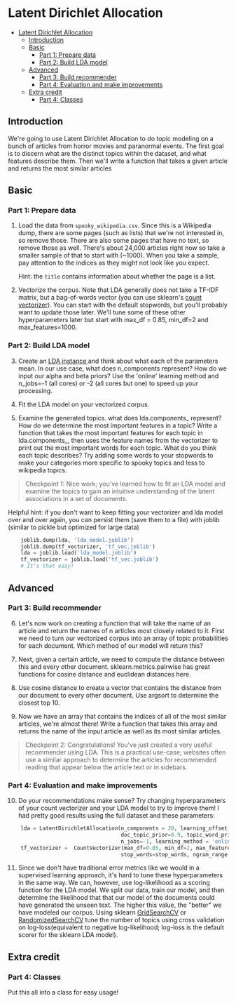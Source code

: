 # Latent Dirichlet Allocation
- [Latent Dirichlet Allocation](#latent-dirichlet-allocation)
  - [Introduction](#introduction)
  - [Basic](#basic)
    - [Part 1: Prepare data](#part-1-prepare-data)
    - [Part 2: Build LDA model](#part-2-build-lda-model)
  - [Advanced](#advanced)
    - [Part 3: Build recommender](#part-3-build-recommender)
    - [Part 4: Evaluation and make improvements](#part-4-evaluation-and-make-improvements)
  - [Extra credit](#extra-credit)
    - [Part 4: Classes](#part-4-classes)
## Introduction

We're going to use Latent Dirichlet Allocation to do topic modeling on a bunch of articles from horror movies and paranormal events. The first goal is to discern what are the distinct topics within the dataset, and what features describe them. Then we'll write a function that takes a given article and returns the most similar articles

## Basic
### Part 1: Prepare data

1. Load the data from `spooky_wikipedia.csv`. Since this is a Wikipedia dump, there are some pages (such as lists) that we're not interested in, so remove those. There are also some pages that have no text, so remove those as well. There's about 24,000 articles right now so take a smaller sample of that to start with (~1000). When you take a sample, pay attention to the indices as they might not look like you expect.

    Hint: the `title` contains information about whether the page is a list.

2. Vectorize the corpus. Note that LDA generally does not take a TF-IDF matrix, but a bag-of-words vector (you can use sklearn's <a href="http://scikit-learn.org/stable/modules/generated/sklearn.feature_extraction.text.CountVectorizer.html">count vectorizer</a>). You can start with the default stopwords, but you'll probably want to update those later. We'll tune some of these other hyperparameters later but start with max_df = 0.85, min_df=2 and max_features=1000.

### Part 2: Build LDA model
3. Create an <a href="http://scikit-learn.org/stable/modules/generated/sklearn.decomposition.LatentDirichletAllocation.html">LDA instance </a> and think about what each of the parameters mean. In our use case, what does n_components represent? How do we input our alpha and beta priors? Use the 'online' learning method and n_jobs=-1 (all cores) or -2 (all cores but one) to speed up your processing.

4. Fit the LDA model on your vectorized corpus.

5. Examine the generated topics. what does lda.components_ represent? How do we determine the most important features in a topic? Write a function that takes the most important features for each topic in lda.components_, then uses the feature names from the vectorizer to print out the most important words for each topic. What do you think each topic describes? Try adding some words to your stopwords to make your categories more specific to spooky topics and less to wikipedia topics.

> Checkpoint 1: Nice work; you've learned how to fit an LDA model and examine the topics to gain an intuitive understanding of the latent associations in a set of documents.


Helpful hint: if you don't want to keep fitting your vectorizer and lda model over and over again, you can persist them (save them to a file) with joblib (similar to pickle but optimized for large data)

```python
    joblib.dump(lda, 'lda_model.joblib')
    joblib.dump(tf_vectorizer, 'tf_vec.joblib')
    lda = joblib.load('lda_model.joblib')
    tf_vectorizer = joblib.load('tf_vec.joblib')
    # It's that easy!
```

## Advanced
### Part 3: Build recommender

6. Let's now work on creating a function that will take the name of an article and return the names of n articles most closely related to it. First we need to turn our vectorized corpus into an array of topic probabilities for each document. Which method of our model will return this?

7. Next, given a certain article, we need to compute the distance between this and every other document. sklearn.metrics.pairwise has great functions for cosine distance and euclidean distances here.

8. Use cosine distance to create a vector that contains the distance from our document to every other document. Use argsort to determine the closest top 10.

9. Now we have an array that contains the indices of all of the most similar articles, we're almost there! Write a function that takes this array and returns the name of the input article as well as its most similar articles.

> Checkpoint 2: Congratulations! You've just created a very useful recommender using LDA. This is a practical use-case; websites often use a similar approach to determine the articles for recommended reading that appear below the article text or in sidebars.

### Part 4: Evaluation and make improvements
10. Do your recommendations make sense? Try changing hyperparameters of your count vectorizer and your LDA model to try to improve them!
I had pretty good results using the full dataset and these parameters:
```python
    lda = LatentDirichletAllocation(n_components = 20, learning_offset =50., verbose=1,
                                    doc_topic_prior=0.9, topic_word_prior= 0.9,
                                    n_jobs=-1, learning_method = 'online')
    tf_vectorizer =  CountVectorizer(max_df=0.85, min_df=2, max_features = 1000,
                                    stop_words=stop_words, ngram_range = (1,3))
```
11. Since we don't have traditional error metrics like we would in a supervised learning approach, it's hard to tune these hyperparameters in the same way. We can, however, use log-likelihood as a scoring function for the LDA model. We split our data, train our model, and then determine the likelihood that that our model of the documents could have generated the unseen text. The higher this value, the "better" we have modeled our corpus.
Using sklearn <a href="http://scikit-learn.org/stable/modules/generated/sklearn.model_selection.GridSearchCV.html">GridSearchCV</a> or <a href="https://scikit-learn.org/stable/modules/generated/sklearn.model_selection.RandomizedSearchCV.html">RandomizedSearchCV</a> tune the number of topics using cross validation on log-loss(equivalent to negative log-likelihood; log-loss is the default scorer for the sklearn LDA model).

## Extra credit
### Part 4: Classes

Put this all into a class for easy usage!
